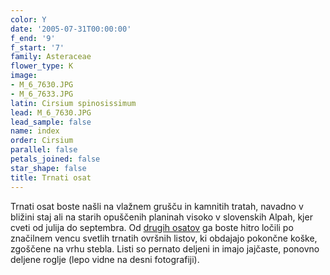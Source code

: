 ```yaml
---
color: Y
date: '2005-07-31T00:00:00'
f_end: '9'
f_start: '7'
family: Asteraceae
flower_type: K
image:
- M_6_7630.JPG
- M_6_7633.JPG
latin: Cirsium spinosissimum
lead: M_6_7630.JPG
lead_sample: false
name: index
order: Cirsium
parallel: false
petals_joined: false
star_shape: false
title: Trnati osat
---
```

Trnati osat boste našli na vlažnem grušču in kamnitih tratah, navadno v bližini staj ali na starih opuščenih planinah visoko v slovenskih Alpah, kjer cveti od julija do septembra. Od [drugih osato](../si_Cirsium.asp)[v](../si_Cirsium.asp) ga boste hitro ločili po značilnem vencu svetlih trnatih ovršnih listov, ki obdajajo pokončne koške, zgoščene na vrhu stebla. Listi so pernato deljeni in imajo jajčaste, ponovno deljene roglje (lepo vidne na desni fotografiji).
